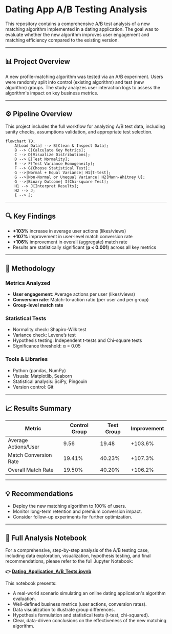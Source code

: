 # Dating App A/B Testing Analysis

This repository contains a comprehensive A/B test analysis of a new matching algorithm implemented in a dating application. The goal was to evaluate whether the new algorithm improves user engagement and matching efficiency compared to the existing version.

---

## 📊 Project Overview

A new profile-matching algorithm was tested via an A/B experiment. Users were randomly split into control (existing algorithm) and test (new algorithm) groups. The study analyzes user interaction logs to assess the algorithm's impact on key business metrics.

---

## ⚙️ Pipeline Overview

This project includes the full workflow for analyzing A/B test data, including sanity checks, assumptions validation, and appropriate test selection.

```mermaid
flowchart TD;
    A[Load Data] --> B[Clean & Inspect Data];
    B --> C[Calculate Key Metrics];
    C --> D[Visualize Distributions];
    D --> E[Test Normality];
    E --> F[Test Variance Homogeneity];
    F --> G{Choose Statistical Test};
    G -->|Normal + Equal Variance| H1[t-test];
    G -->|Non-Normal or Unequal Variance| H2[Mann-Whitney U];
    G -->|Binary Outcome| I[Chi-square Test];
    H1 --> J[Interpret Results];
    H2 --> J;
    I --> J;
```

---

## 🔍 Key Findings

- **+103%** increase in average user actions (likes/views)
- **+107%** improvement in user-level match conversion rate
- **+106%** improvement in overall (aggregate) match rate
- Results are statistically significant (**p < 0.001**) across all key metrics

---

## 🧪 Methodology

### Metrics Analyzed
- **User engagement**: Average actions per user (likes/views)
- **Conversion rate**: Match-to-action ratio (per user and per group)
- **Group-level match rate**

### Statistical Tests
- Normality check: Shapiro-Wilk test
- Variance check: Levene’s test
- Hypothesis testing: Independent t-tests and Chi-square tests
- Significance threshold: α = 0.05

### Tools & Libraries
- Python (pandas, NumPy)
- Visuals: Matplotlib, Seaborn
- Statistical analysis: SciPy, Pingouin
- Version control: Git

---

## 📈 Results Summary

| Metric                | Control Group | Test Group | Improvement |  
|-----------------------|---------------|------------|-------------|  
| Average Actions/User  | 9.56          | 19.48      | +103.6%     |  
| Match Conversion Rate | 19.41%        | 40.23%     | +107.3%     |  
| Overall Match Rate    | 19.50%        | 40.20%     | +106.2%     |  

---

## 💡 Recommendations

- Deploy the new matching algorithm to 100% of users.
- Monitor long-term retention and premium conversion impact.
- Consider follow-up experiments for further optimization.

---

## 📘 Full Analysis Notebook

For a comprehensive, step-by-step analysis of the A/B testing case, including data exploration, visualization, hypothesis testing, and final recommendations, please refer to the full Jupyter Notebook:

**👉 [Dating_Application_A/B_Tests.ipynb](Dating_Application_A/B_Tests.ipynb)**

This notebook presents:

- A real-world scenario simulating an online dating application's algorithm evaluation.
- Well-defined business metrics (user actions, conversion rates).
- Data visualization to illustrate group differences.
- Hypothesis formulation and statistical tests (t-test, chi-squared).
- Clear, data-driven conclusions on the effectiveness of the new matching algorithm.